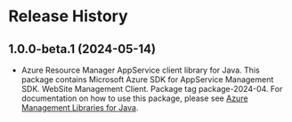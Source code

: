 # Release History

## 1.0.0-beta.1 (2024-05-14)

- Azure Resource Manager AppService client library for Java. This package contains Microsoft Azure SDK for AppService Management SDK. WebSite Management Client. Package tag package-2024-04. For documentation on how to use this package, please see [Azure Management Libraries for Java](https://aka.ms/azsdk/java/mgmt).
